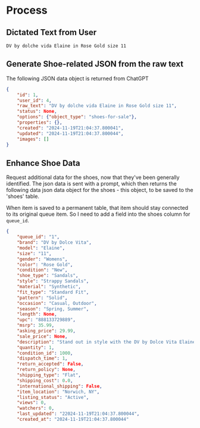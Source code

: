 # Process

## Dictated Text from User

`DV by dolche vida Elaine in Rose Gold size 11`

## Generate Shoe-related JSON from the raw text

The following JSON data object is returned from ChatGPT

```json
{
    "id": 1,
    "user_id": 4,
    "raw_text": "DV by dolche vida Elaine in Rose Gold size 11",
    "status": None,
    "options": {"object_type": "shoes-for-sale"},
    "properties": {},
    "created": "2024-11-19T21:04:37.800041",
    "updated": "2024-11-19T21:04:37.800044",
    "images": []
}
```


## Enhance Shoe Data

Request additional data for the shoes, now that they've been generally identified. The json data is sent with a prompt, which then returns the following data json data object for the shoes - this object, to be saved to the 'shoes' table.

When item is saved to a permanent table, that item should stay connected to its original queue item. So I need to add a field into the shoes column for `queue_id`.

```json
{
    "queue_id": "1",
    "brand": "DV by Dolce Vita",
    "model": "Elaine",
    "size": "11",
    "gender": "Womens",
    "color": "Rose Gold",
    "condition": "New",
    "shoe_type": "Sandals",
    "style": "Strappy Sandals",
    "material": "Synthetic",
    "fit_type": "Standard Fit",
    "pattern": "Solid",
    "occasion": "Casual, Outdoor",
    "season": "Spring, Summer",
    "length": None,
    "upc": "888133729889",
    "msrp": 35.99,
    "asking_price": 29.99,
    "sale_price": None,
    "description": "Stand out in style with the DV by Dolce Vita Elaine sandals in Rose Gold. They are designed to leave a lasting impression wherever you go. They offer a comfortable fit and a stylish design that is perfect for any occasion.",
    "quantity": 1,
    "condition_id": 1000,
    "dispatch_time": 1,
    "return_accepted": False,
    "return_policy": None,
    "shipping_type": "Flat",
    "shipping_cost": 0.0,
    "international_shipping": False,
    "item_location": "Norwich, NY",
    "listing_status": "Active",
    "views": 0,
    "watchers": 0,
    "last_updated": "22024-11-19T21:04:37.800044",
    "created_at": "2024-11-19T21:04:37.800044"
```